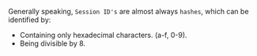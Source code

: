 Generally speaking, `Session ID's` are almost always `hashes`, which can
be identified by:
* Containing only hexadecimal characters. (a-f, 0-9).
* Being divisible by 8.

